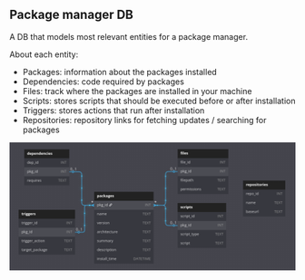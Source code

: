 ## Package manager DB

A DB that models most relevant entities for a package manager.

About each entity:

-   Packages: information about the packages installed
-   Dependencies: code required by packages
-   Files: track where the packages are installed in your machine
-   Scripts: stores scripts that should be executed before or after installation
-   Triggers: stores actions that run after installation
-   Repositories: repository links for fetching updates / searching for packages

![Database Structure](db-schema.png)
